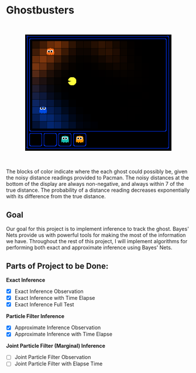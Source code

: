 # Ghostbusters

</br>
<p align="center">
<img src="/tracking/imgs/busters.png" alt="GB" width="400px"/>
</p>
</br>

The blocks of color indicate where the each ghost could possibly be, given the
noisy distance readings provided to Pacman. The noisy distances at the bottom
of the display are always non-negative, and always within 7 of the true
distance. The probability of a distance reading decreases exponentially
with its difference from the true distance.

## Goal
Our goal for this project is to implement inference to track the ghost. Bayes'
Nets provide us with powerful tools for making the most of the information
we have. Throughout the rest of this project, I will implement algorithms for
performing both exact and approximate inference using Bayes' Nets.

## Parts of Project to be Done:

**Exact Inference**
- [x] Exact Inference Observation
- [x] Exact Inference with Time Elapse
- [x] Exact Inference Full Test

**Particle Filter Inference**
- [x] Approximate Inference Observation
- [x] Approximate Inference with Time Elapse

**Joint Particle Filter (Marginal) Inference**
- [ ] Joint Particle Filter Observation
- [ ] Joint Particle Filter with Elapse Time
